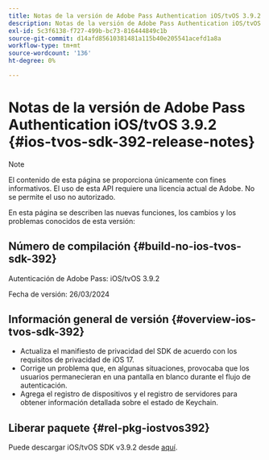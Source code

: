 ```yaml
---
title: Notas de la versión de Adobe Pass Authentication iOS/tvOS 3.9.2
description: Notas de la versión de Adobe Pass Authentication iOS/tvOS 3.9.2
exl-id: 5c3f6138-f727-499b-bc73-816444849c1b
source-git-commit: d14afd85610381481a115b40e205541acefd1a8a
workflow-type: tm+mt
source-wordcount: '136'
ht-degree: 0%

---
```


# Notas de la versión de Adobe Pass Authentication iOS/tvOS 3.9.2 {#ios-tvos-sdk-392-release-notes}

>[!NOTE]
>
>El contenido de esta página se proporciona únicamente con fines informativos. El uso de esta API requiere una licencia actual de Adobe. No se permite el uso no autorizado.

En esta página se describen las nuevas funciones, los cambios y los problemas conocidos de esta versión:

## Número de compilación {#build-no-ios-tvos-sdk-392}

Autenticación de Adobe Pass: iOS/tvOS 3.9.2

Fecha de versión: 26/03/2024


## Información general de versión {#overview-ios-tvos-sdk-392}

* Actualiza el manifiesto de privacidad del SDK de acuerdo con los requisitos de privacidad de iOS 17.
* Corrige un problema que, en algunas situaciones, provocaba que los usuarios permanecieran en una pantalla en blanco durante el flujo de autenticación.
* Agrega el registro de dispositivos y el registro de servidores para obtener información detallada sobre el estado de Keychain.


## Liberar paquete {#rel-pkg-iostvos392}

Puede descargar iOS/tvOS SDK v3.9.2 desde [aquí](https://tve.zendesk.com/hc/en-us/articles/204963209-iOS-tvOS-Native-AccessEnabler-Library).
